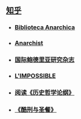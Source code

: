 ## [知乎](https://www.zhihu.com/people/qian-meng-chu-wang/posts)
- ### [Biblioteca Anarchica](https://www.zhihu.com/column/c_1642827321047195648)
- ### [Anarchist](https://www.zhihu.com/column/c_1645508198965604352)
- ### [国际鲍德里亚研究杂志](https://www.zhihu.com/column/c_1647262157921271808)
- ### [L'IMPOSSIBLE](https://www.zhihu.com/column/c_1661491745320775680)
- ### [阅读《历史哲学论纲》](https://www.zhihu.com/column/c_1661492604914003968)
- ### [《酷刑与圣餐》](https://www.zhihu.com/column/c_1690101655192936448)
